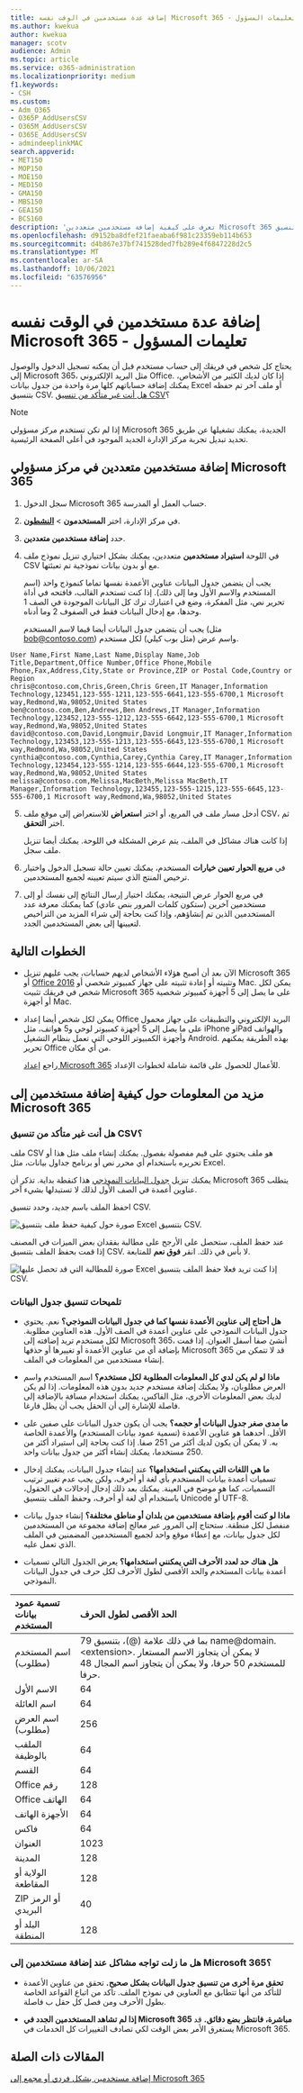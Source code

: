 ```yaml
---
title: إضافة عدة مستخدمين في الوقت نفسه Microsoft 365 - تعليمات المسؤول
ms.author: kwekua
author: kwekua
manager: scotv
audience: Admin
ms.topic: article
ms.service: o365-administration
ms.localizationpriority: medium
f1.keywords:
- CSH
ms.custom:
- Adm_O365
- O365P_AddUsersCSV
- O365M_AddUsersCSV
- O365E_AddUsersCSV
- admindeeplinkMAC
search.appverid:
- MET150
- MOP150
- MOE150
- MED150
- GMA150
- MBS150
- GEA150
- BCS160
description: 'تعرف على كيفية إضافة مستخدمين متعددين Microsoft 365 للأعمال من قائمة في جدول بيانات أو ملف آخر بتنسيق CSV. شاهد فيديو على YouTube يشرح كيفية إضافة حسابات إلى Microsoft 365. في نهاية هذه العملية، سيكون لدى كل مستخدم لديه حساب علبة بريد Microsoft 365 بريد. '
ms.openlocfilehash: d9152ba8dfef21faeaba6f981c23359eb114b653
ms.sourcegitcommit: d4b867e37bf741528ded7fb289e4f6847228d2c5
ms.translationtype: MT
ms.contentlocale: ar-SA
ms.lasthandoff: 10/06/2021
ms.locfileid: "63576956"
---
```

# <a name="add-several-users-at-the-same-time-to-microsoft-365---admin-help"></a>إضافة عدة مستخدمين في الوقت نفسه Microsoft 365 - تعليمات المسؤول

يحتاج كل شخص في فريقك إلى حساب مستخدم قبل أن يمكنه تسجيل الدخول والوصول إلى Microsoft 365، مثل البريد الإلكتروني Office. إذا كان لديك الكثير من الأشخاص، يمكنك إضافة حساباتهم كلها مرة واحدة من جدول بيانات Excel أو ملف آخر تم حفظه بتنسيق CSV. [هل أنت غير متأكد من تنسيق CSV](add-several-users-at-the-same-time.md#not-sure-what-csv-format-is)؟
  
> [!NOTE]
> إذا لم تكن تستخدم مركز مسؤولي Microsoft 365 الجديدة، يمكنك تشغيلها عن طريق تحديد تبديل تجربة مركز الإدارة الجديد الموجود في أعلى الصفحة  الرئيسية.

## <a name="add-multiple-users-in-the-microsoft-365-admin-center"></a>إضافة مستخدمين متعددين في مركز مسؤولي Microsoft 365

1. سجل الدخول Microsoft 365 حساب العمل أو المدرسة.

2. في مركز الإدارة، اختر **المستخدمون** \> <a href="https://go.microsoft.com/fwlink/p/?linkid=834822" target="_blank">**النشطون**</a>.

3. حدد **إضافة مستخدمين متعددين**.

4. في اللوحة **استيراد مستخدمين** متعددين، يمكنك بشكل اختياري تنزيل نموذج ملف CSV مع أو بدون بيانات نموذجية تم تعبئتها.

    يجب أن يتضمن جدول البيانات عناوين الأعمدة نفسها  تماما كنموذج واحد (اسم المستخدم والاسم الأول وما إلى ذلك). إذا كنت تستخدم القالب، فافتحه في أداة تحرير نص، مثل المفكرة، وضع في اعتبارك ترك كل البيانات الموجودة في الصف 1 وحدها، مع إدخال البيانات فقط في الصفوف 2 وما أدناه.

    يجب أن يتضمن جدول البيانات أيضا قيما لاسم المستخدم (مثل bob@contoso.com) واسم عرض (مثل بوب كيلي) لكل مستخدم.

  ```
  User Name,First Name,Last Name,Display Name,Job Title,Department,Office Number,Office Phone,Mobile Phone,Fax,Address,City,State or Province,ZIP or Postal Code,Country or Region
  chris@contoso.com,Chris,Green,Chris Green,IT Manager,Information Technology,123451,123-555-1211,123-555-6641,123-555-6700,1 Microsoft way,Redmond,Wa,98052,United States
  ben@contoso.com,Ben,Andrews,Ben Andrews,IT Manager,Information Technology,123452,123-555-1212,123-555-6642,123-555-6700,1 Microsoft way,Redmond,Wa,98052,United States
  david@contoso.com,David,Longmuir,David Longmuir,IT Manager,Information Technology,123453,123-555-1213,123-555-6643,123-555-6700,1 Microsoft way,Redmond,Wa,98052,United States
  cynthia@contoso.com,Cynthia,Carey,Cynthia Carey,IT Manager,Information Technology,123454,123-555-1214,123-555-6644,123-555-6700,1 Microsoft way,Redmond,Wa,98052,United States
  melissa@contoso.com,Melissa,MacBeth,Melissa MacBeth,IT Manager,Information Technology,123455,123-555-1215,123-555-6645,123-555-6700,1 Microsoft way,Redmond,Wa,98052,United States
  
  ```

5. أدخل مسار ملف في المربع، أو اختر **استعراض** للاستعراض إلى موقع ملف CSV، ثم اختر **التحقق**.
  
    إذا كانت هناك مشاكل في الملف، يتم عرض المشكلة في اللوحة. يمكنك أيضا تنزيل ملف سجل.

6. في **مربع الحوار تعيين خيارات** المستخدم، يمكنك تعيين حالة تسجيل الدخول واختيار ترخيص المنتج الذي سيتم تعيينه لجميع المستخدمين.

7. في مربع  الحوار عرض النتيجة، يمكنك اختيار إرسال النتائج إلى نفسك أو إلى مستخدمين آخرين (ستكون كلمات المرور بنص عادي) كما يمكنك معرفة عدد المستخدمين الذين تم إنشاؤهم، وإذا كنت بحاجة إلى شراء المزيد من التراخيص لتعيينها إلى بعض المستخدمين الجدد.

## <a name="next-steps"></a>الخطوات التالية

- الآن بعد أن أصبح هؤلاء الأشخاص لديهم حسابات، يجب عليهم تنزيل Microsoft 365 أو [Office 2016](https://support.office.com/article/4414eaaf-0478-48be-9c42-23adc4716658) وتثبيته أو إعادة تثبيته على جهاز كمبيوتر شخصي أو Mac. يمكن لكل شخص في فريقك تثبيت Microsoft 365 على ما يصل إلى 5 أجهزة كمبيوتر شخصية أو أجهزة Mac.

- يمكن لكل شخص أيضا [](https://support.office.com/article/7dabb6cb-0046-40b6-81fe-767e0b1f014f) إعداد Office البريد الإلكتروني والتطبيقات على جهاز محمول على ما يصل إلى 5 أجهزة كمبيوتر لوحي و5 هواتف، مثل iPhone وiPad والهواتف وأجهزة الكمبيوتر اللوحي التي تعمل بنظام التشغيل Android. بهذه الطريقة يمكنهم تحرير Office من أي مكان.

    راجع [إعداد Microsoft 365](https://support.office.com/article/6a3a29a0-e616-4713-99d1-15eda62d04fa) للأعمال للحصول على قائمة شاملة لخطوات الإعداد.

## <a name="more-information-about-how-to-add-users-to-microsoft-365"></a>مزيد من المعلومات حول كيفية إضافة مستخدمين إلى Microsoft 365

### <a name="not-sure-what-csv-format-is"></a>هل أنت غير متأكد من تنسيق CSV؟

ملف CSV هو ملف يحتوي على قيم مفصولة بفصول. يمكنك إنشاء ملف مثل هذا أو تحريره باستخدام أي محرر نص أو برنامج جداول بيانات، مثل Excel.
  
يمكنك تنزيل [جدول البيانات النموذجي](https://www.microsoft.com/download/details.aspx?id=45485) هذا كنقطة بداية. تذكر أن Microsoft 365 يتطلب عناوين أعمدة في الصف الأول لذلك لا تستبدلها بشيء آخر. 
  
احفظ الملف باسم جديد، وحدد تنسيق CSV.
  
![صورة حول كيفية حفظ ملف بتنسيق Excel بتنسيق CSV.](../media/35a86ebe-63ab-4b4d-9a92-e177de33ebae.png)
  
عند حفظ الملف، ستحصل على الأرجح على مطالبة بفقدان بعض الميزات في المصنف إذا قمت بحفظ الملف بتنسيق CSV. لا بأس في ذلك. انقر **فوق نعم** للمتابعة.
  
![صورة للمطالبة التي قد تحصل عليها Excel إذا كنت تريد فعلا حفظ الملف بتنسيق CSV.](../media/51032a81-690c-45ef-bfc5-09ea7f790e98.png)
  
### <a name="tips-for-formatting-your-spreadsheet"></a>تلميحات تنسيق جدول البيانات

- **هل أحتاج إلى عناوين الأعمدة نفسها كما في جدول البيانات النموذجي؟** نعم. يحتوي جدول البيانات النموذجي على عناوين أعمدة في الصف الأول. هذه العناوين مطلوبة. لكل مستخدم تريد إضافته إلى Microsoft 365، أنشئ صفا أسفل العنوان. إذا قمت بإضافة أي من عناوين الأعمدة أو تغييرها أو حذفها Microsoft 365 قد لا تتمكن من إنشاء مستخدمين من المعلومات في الملف.

- **ماذا لو لم يكن لدي كل المعلومات المطلوبة لكل مستخدم؟** اسم المستخدم واسم العرض مطلوبان، ولا يمكنك إضافة مستخدم جديد بدون هذه المعلومات. إذا لم يكن لديك بعض المعلومات الأخرى، مثل الفاكس، يمكنك استخدام مسافة بالإضافة إلى فاصلة للإشارة إلى أن الحقل يجب أن يظل فارغا.

- **ما مدى صغر جدول البيانات أو حجمه؟** يجب أن يكون جدول البيانات على صفين على الأقل. أحدهما هو عناوين الأعمدة (تسمية عمود بيانات المستخدم) والأعمدة الخاصة به. لا يمكن أن يكون لديك أكثر من 251 صفا. إذا كنت بحاجة إلى استيراد أكثر من 250 مستخدما، يمكنك إنشاء أكثر من جدول بيانات واحد.

- **ما هي اللغات التي يمكنني استخدامها؟** عند إنشاء جدول البيانات، يمكنك إدخال تسميات أعمدة بيانات المستخدم بأي لغة أو أحرف، ولكن يجب عدم تغيير ترتيب التسميات، كما هو موضح في العينة. يمكنك بعد ذلك إدخال إدخالات في الحقول، باستخدام أي لغة أو أحرف، وحفظ الملف بتنسيق Unicode أو UTF-8.

- **ماذا لو كنت أقوم بإضافة مستخدمين من بلدان أو مناطق مختلفة؟** إنشاء جدول بيانات منفصل لكل منطقة. ستحتاج إلى المرور عبر معالج إضافة مجموعة من المستخدمين لكل جدول بيانات، مع إعطاء موقع واحد لجميع المستخدمين المضمنين في الملف الذي تعمل عليه.

- **هل هناك حد لعدد الأحرف التي يمكنني استخدامها؟** يعرض الجدول التالي تسميات أعمدة بيانات المستخدم والحد الأقصى لطول الأحرف لكل حرف في جدول البيانات النموذجي.

|**تسمية عمود بيانات المستخدم**|**الحد الأقصى لطول الحرف**|
|:-----|:-----|
|اسم المستخدم (مطلوب)  <br/> |79 بما في ذلك علامة (@)، بتنسيق name@domain.\<extension\>. لا يمكن أن يتجاوز الاسم المستعار للمستخدم 50 حرفا، ولا يمكن أن يتجاوز اسم المجال 48 حرفا.  <br/> |
|الاسم الأول  <br/> |64  <br/> |
|اسم العائلة  <br/> |64  <br/> |
|اسم العرض (مطلوب)  <br/> |256  <br/> |
|الملقب بالوظيفة  <br/> |64  <br/> |
|القسم  <br/> |64  <br/> |
|Office رقم  <br/> |128  <br/> |
|Office الهاتف  <br/> |64  <br/> |
|الأجهزة الهاتف  <br/> |64  <br/> |
|فاكس  <br/> |64  <br/> |
|العنوان  <br/> |1023  <br/> |
|المدينة  <br/> |128  <br/> |
|الولاية أو المقاطعة  <br/> |128  <br/> |
|ZIP أو الرمز البريدي  <br/> |40  <br/> |
|البلد أو المنطقة  <br/> |128  <br/> |

### <a name="still-having-problems-when-adding-users-to-microsoft-365"></a>هل ما زلت تواجه مشاكل عند إضافة مستخدمين إلى Microsoft 365؟

- **تحقق مرة أخرى من تنسيق جدول البيانات بشكل صحيح.** تحقق من عناوين الأعمدة للتأكد من أنها تتطابق مع العناوين في نموذج الملف. تأكد من اتباع القواعد الخاصة بطول الأحرف ومن فصل كل حقل ب فاصلة.

- **إذا لم تشاهد المستخدمين الجدد في Microsoft 365 مباشرة، فانتظر بضع دقائق.** قد يستغرق الأمر بعض الوقت لكي تصادف التغييرات كل الخدمات في Microsoft 365. 

## <a name="related-articles"></a>المقالات ذات الصلة

[إضافة مستخدمين بشكل فردي أو مجمع إلى Microsoft 365](/office365/admin/add-users/add-users)
